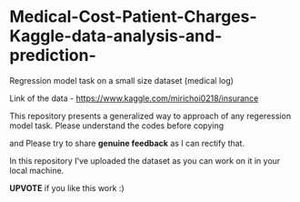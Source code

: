 # Medical-Cost-Patient-Charges-Kaggle-data-analysis-and-prediction-
Regression model task on a small size dataset (medical log)


Link of the data  -    https://www.kaggle.com/mirichoi0218/insurance


This repository presents a generalized way to approach of any regeression model task. 
Please understand the codes before copying 

and Please try to share **genuine feedback** as I can rectify that.

In this repository I've uploaded the dataset as you can work on it in your local machine.



**UPVOTE** if you like this work  :)
